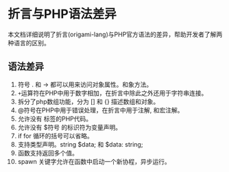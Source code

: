 # 折言与PHP语法差异

本文档详细说明了折言(origami-lang)与PHP官方语法的差异，帮助开发者了解两种语言的区别。

## 语法差异

1. 符号 . 和 -> 都可以用来访问对象属性。和象方法。
2. `+`运算符在PHP中用于数字相加，在折言中除此之外还用于字符串连接。
3. 拆分了php数组功能，分为 [] 和 {} 描述数组和对象。
4. @符号在PHP中用于错误处理，在折言中用于注解, 和宏注解。
5. 允许没有 <?php ?> 标签的PHP代码。
6. 允许没有 $符号 的标识符为变量声明。
7. if for 循环的括号可以省略。
8. 支持类型声明。string $data; 和 $data: string;
9. 函数支持返回多个值。
10. spawn 关键字允许在函数中启动一个新协程，异步运行。